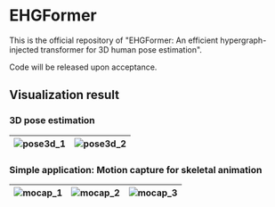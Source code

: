 # EHGFormer
This is the official repository of "EHGFormer: An efficient hypergraph-injected transformer for 3D human pose estimation". 

Code will be released upon acceptance.



## Visualization result

### 3D pose estimation



| ![pose3d_1](fig/pose3d/basketball.gif) | ![pose3d_2](fig/pose3d/skating.gif) |
| -------------------------------------- | ----------------------------------- |



### Simple application: Motion capture for skeletal animation



| ![mocap_1](fig/mocap/mocap_fig3.gif) | ![mocap_2](fig/mocap/mocap_fig2.gif) | ![mocap_3](fig/mocap/mocap_fig1.gif) |
| ------------------------------------ | ------------------------------------ | ------------------------------------ |

